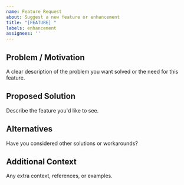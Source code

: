 ```yaml
---
name: Feature Request
about: Suggest a new feature or enhancement
title: "[FEATURE] "
labels: enhancement
assignees: ''
---
```


## Problem / Motivation
A clear description of the problem you want solved or the need for this feature.

## Proposed Solution
Describe the feature you'd like to see.

## Alternatives
Have you considered other solutions or workarounds?

## Additional Context
Any extra context, references, or examples.
